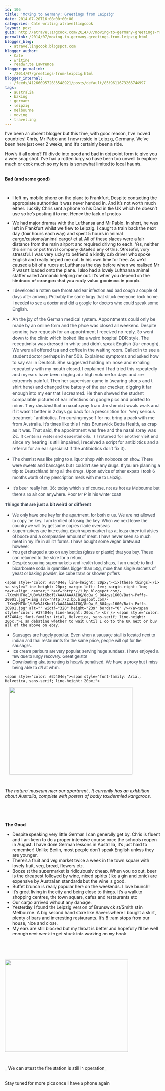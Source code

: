 ```yaml
---
id: 106
title: 'Moving to Germany: Greetings from Leipzig'
date: 2014-07-20T16:08:00+00:00
categories: Cate writing atravellingcook
layout: post
guid: http://atravellingcook.com/2014/07/moving-to-germany-greetings-from-leipzig.html
permalink: /2014/07/moving-to-germany-greetings-from-leipzig.html
blogger_blog:
  - atravellingcook.blogspot.com
blogger_author:
  - Cate
  - writing
  - readwrite Lawrence
blogger_permalink:
  - /2014/07/greetings-from-leipzig.html
blogger_internal:
  - /feeds/4126609572633548921/posts/default/8569611673266746997
tags:
  - australia
  - baking
  - germany
  - leipzig
  - melbourne
  - moving
  - travelling
---
```

I&#8217;ve been an absent blogger but this time, with good reason, I&#8217;ve moved countries! Chris, Mr Pablo and I now reside in Leipzig, Germany. We&#8217;ve been here just over 2 weeks, and it&#8217;s certainly been a ride.



How&#8217;s it all going? I&#8217;ll divide into good and bad in dot point form to give you a wee snap shot. I&#8217;ve had a rotten lurgy so have been too unwell to explore much or cook much so my lens is somewhat limited to local haunts.
  
<br /> <b>Bad (and some good)</b>
  
<br /> 

  * I left my mobile phone on the plane to Frankfurt. Despite contacting the appropriate authorities it was never handed in. And it&#8217;s not worth much either. Luckily Chris sent a phone to his Dad in the UK which he doesn&#8217;t use so he&#8217;s posting it to me. Hence the lack of photos
  * We had major dramas with the Lufthansa and Mr Pablo. In short, he was left in Frankfurt whilst we flew to Leipzig. I caught a train back the next day (four hours each way) and spent 5 hours in animal cargo/customs/animal cargo/ et al. All of these places were a fair distance from the main airport and required driving to each. Yes, neither the airline or pet travel company detailed any of this. Stressful, very stressful. I was very lucky to befriend a kindly cab driver who spoke English and really helped me out. In his own time for free. As we&#8217;d caused a bit of a rucus at Lufthansa the day before when we realised Mr P wasn&#8217;t loaded onto the plane. I also had a lovely Lufthansa animal staffer called Armando helping me out. It&#8217;s when you depend on the kindness of strangers that you really value goodness in people.
  * <span style="background-color: white; color: #37404e; font-family: Arial, Helvetica, sans-serif; line-height: 20px;">I developed a rotten sore throat and ear infection and bad cough a couple of days after arriving. Probably the same lurgy that struck everyone back home. I needed to see a doctor and did a google for doctors who could speak some English. 

  * <span style="background-color: white; color: #37404e; line-height: 20px;">Ah the joy of the German medical system. Appointments could only be made by an online form and the place was closed all weekend. Despite sending two requests for an appointment I received no reply. So went down to the clinic which looked like a weird hospital DDR style. The receptionist was dressed in white and didn&#8217;t speak English (fair enough). We were all offered tea and coffee in the waiting ro<span style="background-color: white; color: #37404e; display: inline; line-height: 20px;">om. Called in to see a student doctor perhaps in her 50&#8217;s. Explained symptoms and asked how to say ear in Deutsch. She suggested holding my nose and exhaling repeatedly with my mouth closed. I explained I had tried this repeatedly and my ears have been ringing at a high volume for days and are extremely painful. Then her supervisor came in (wearing shorts and t shirt hehe) and changed the battery of the ear checker, digging it far enough into my ear that I screamed. He then showed the student comparable pictures of ear infections on google pics and pointed to mine. They decided that a nasal spray from the chemist would work and if it wasn&#8217;t better in 2 days go back for a prescription for  &#8216;very serious treatment-&#8216; antibiotics. I&#8217;m cursing myself for not bring a pack with me from Australia. It&#8217;s times like this I miss Brunswick Betta Health, as crap as it was. That said, the appointment was free and the nasal spray was 2€. It contains water and essential oils.  ( I returned for another visit and since my hearing is still impaired, I received a script for antibiotics and a referral for an ear specialist if the antibiotics don&#8217;t fix it).
  * <span style="background-color: white; color: #37404e; display: inline; font-family: Arial, Helvetica, sans-serif; line-height: 20px;">The chemist was like going to a liquor shop with no booze on show. There were sweets and bandages but I couldn&#8217;t see any drugs. If you are planning a trip to Deutschland bring all the drugs. Upon advice of other expats I took 6 months worth of my prescription meds with me to Leipzig.
  * <span style="background-color: white; color: #37404e; display: inline; font-family: Arial, Helvetica, sans-serif; line-height: 20px;">It&#8217;s been really hot. 36c today which is of course, not as hot as Melbourne but there&#8217;s no air con anywhere. Poor Mr P in his winter coat!


  <span style="color: #37404e;"><span style="font-family: Arial, Helvetica, sans-serif; line-height: 20px;"><b>Things that are just a bit weird or different</b>



  <ul>
    <li>
      <span style="color: #37404e; font-family: Arial, Helvetica, sans-serif; line-height: 20px;">We only have one key for the apartment, for both of us. We are not allowed to copy the key. I am terrified of losing the key. When we next leave the country we will try get some copies made overseas. 
    </li>
    <li>
      <span style="color: #37404e; font-family: Arial, Helvetica, sans-serif; line-height: 20px;">Supermarkets are interesting. Each supermarket has at least three full aisles of booze and a comparative amount of meat. I have never seen so much meat in my life in all it&#8217;s forms. I have bought some vegan bratwurst however. 
    </li>
    <li>
      <span style="color: #37404e; font-family: Arial, Helvetica, sans-serif; line-height: 20px;">You get charged a tax on any bottles (glass or plastic) that you buy. These can returned to the store for a refund. 
    </li>
    <li>
      <span style="color: #37404e;"><span style="font-family: Arial, Helvetica, sans-serif; line-height: 20px;">Despite scouring supermarkets and health food shops, I am unable to find bicarbonate soda in quantities bigger than 50g, more than single sachets of yeast or baking powder, ice cube trays or shower puffers 
    </li>
  </ul>
  
  
    <span style="color: #37404e; line-height: 20px;"><i>(these things)</i><a style="line-height: 20px; margin-left: 1em; margin-right: 1em; text-align: center;" href="http://2.bp.blogspot.com/--7XxyMHTOeI/U8vVAtKbdfI/AAAAAAAAI8Q/8cQw_S_884g/s1600/Bath-Puffs-20901.jpg"><img src="http://2.bp.blogspot.com/--7XxyMHTOeI/U8vVAtKbdfI/AAAAAAAAI8Q/8cQw_S_884g/s1600/Bath-Puffs-20901.jpg" alt="" width="320" height="239" border="0" /></a><span style="color: #37404e; line-height: 20px;"> <br /> <span style="color: #37404e; font-family: Arial, Helvetica, sans-serif; line-height: 20px;">I am debating whether to wait until I go to the UK next or buy all of the above on ebay. 
  
  
  <ul>
    <li>
      <span style="color: #37404e;"><span style="font-family: Arial, Helvetica, sans-serif; line-height: 20px;">Sausages are hugely popular. Even when a sausage stall is located next to indian and thai restaurants for the same price, people will opt for the sausages. 
    </li>
    <li>
      <span style="color: #37404e;"><span style="font-family: Arial, Helvetica, sans-serif; line-height: 20px;">Ice cream parlours are very popular, serving huge sundaes. I have enjoyed a few due to lurgy recovery. Great gelato!
    </li>
    <li>
      <span style="color: #37404e;"><span style="font-family: Arial, Helvetica, sans-serif; line-height: 20px;">Downloading aka torrenting is heavily penalised. We have a proxy but I miss being able to d/l at whim.
    </li>
  </ul>
  
  
    <span style="color: #37404e;"><span style="font-family: Arial, Helvetica, sans-serif; line-height: 20px;"> 
  



  <a style="margin-left: 1em; margin-right: 1em; text-align: center;" href="http://1.bp.blogspot.com/-qpiobyWcP5s/U8vZsz5RybI/AAAAAAAAI8c/RH958a0agjE/s1600/14455452488_92bb19b294_z.jpg"><img src="http://1.bp.blogspot.com/-qpiobyWcP5s/U8vZsz5RybI/AAAAAAAAI8c/RH958a0agjE/s1600/14455452488_92bb19b294_z.jpg" alt="" width="400" height="283" border="0" /></a>



   



  <i>The natural museum near our apartment . It currently has an exhibition about Australia, complete with posters of badly taxidermied kangaroos. </i>



  <i> </i>



  <i> </i>



  <b>The Good</b>



  <ul>
    <li>
      Despite speaking very little German I can generally get by. Chris is fluent and I am keen to do a proper intensive course once the schools reopen in August. I have done German lessons in Australia, it&#8217;s just hard to remember! Unlike Berlin, most people don&#8217;t speak English unless they are younger. 
    </li>
    <li>
      There&#8217;s a fruit and veg market twice a week in the town square with lovely fruit, veg, bread, flowers etc.
    </li>
    <li>
      Booze at the supermarket is ridiculously cheap. When you go out, beer is the cheapest followed by wine, mixed spirits (like a gin and tonic) are expensive by Australian standards but the wine is good. 
    </li>
    <li>
      Buffet brunch is really popular here on the weekends. I love brunch! 
    </li>
    <li>
      It&#8217;s great living in the city and being close to things. It&#8217;s a walk to shopping centres, the town square, cafes and restaurants etc
    </li>
    <li>
      Our cargo arrived without any damage. 
    </li>
    <li>
      Yesterday I found the Leipzig version of Brunswick st/Smith st in Melbourne. A big second hand store like Savers where I bought a skirt, plenty of bars and interesting restaurants. It&#8217;s 8 tram stops from our house, nice and close. 
    </li>
    <li>
      My ears are still blocked but my throat is better and hopefully I&#8217;ll be well enough next week to get stuck into working on my book.
    </li>
  </ul>


 


   



  <a  href="http://2.bp.blogspot.com/-6auwzE8M9q8/U8vZtGr4URI/AAAAAAAAI8g/zC6OB50qV64/s1600/14455657807_9a67b097b6_z.jpg"><img src="http://2.bp.blogspot.com/-6auwzE8M9q8/U8vZtGr4URI/AAAAAAAAI8g/zC6OB50qV64/s1600/14455657807_9a67b097b6_z.jpg" alt="" width="400" height="300" border="0" /></a>



   


_ We can attest the fire station is still in operation_
  
<i><br /> </i>Stay tuned for more pics once I have a phone again!


